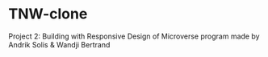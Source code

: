 # TNW-clone
Project 2: Building with Responsive Design of Microverse program made by Andrik Solis &amp; Wandji Bertrand
